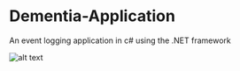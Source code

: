 # Dementia-Application
 An event logging application in c# using the .NET framework

![alt text](https://i.imgur.com/WgCQkLV.png)
